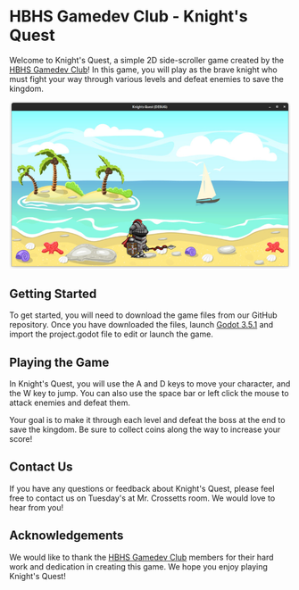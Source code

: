 # HBHS Gamedev Club - Knight's Quest

Welcome to Knight's Quest, a simple 2D side-scroller game created by the [HBHS Gamedev Club](https://gamedev.bytethug.com/)! In this game, you will play as the brave knight who must fight your way through various levels and defeat enemies to save the kingdom.

![Knights Quest](screenshot.jpg)

## Getting Started
To get started, you will need to download the game files from our GitHub repository. Once you have downloaded the files, launch [Godot 3.5.1](https://www.godotengine.org) and import the project.godot file to edit or launch the game.

## Playing the Game
In Knight's Quest, you will use the A and D keys to move your character, and the W key to jump. You can also use the space bar or left click the mouse to attack enemies and defeat them.

Your goal is to make it through each level and defeat the boss at the end to save the kingdom. Be sure to collect coins along the way to increase your score!

## Contact Us
If you have any questions or feedback about Knight's Quest, please feel free to contact us on Tuesday's at Mr. Crossetts room. We would love to hear from you!

## Acknowledgements
We would like to thank the [HBHS Gamedev Club](https://gamedev.bytethug.com/) members for their hard work and dedication in creating this game. We hope you enjoy playing Knight's Quest!